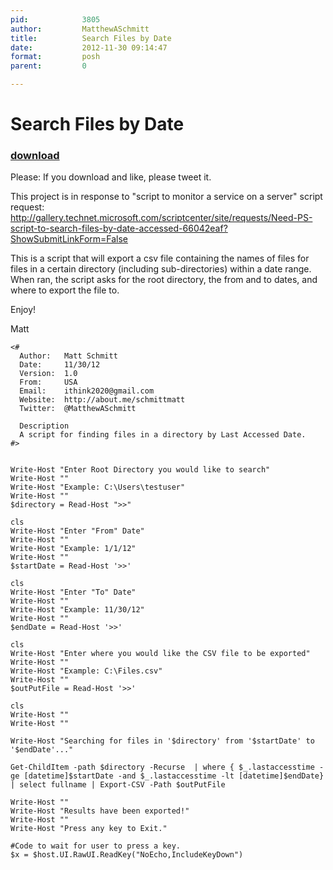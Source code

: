 ```yaml
---
pid:            3805
author:         MatthewASchmitt
title:          Search Files by Date
date:           2012-11-30 09:14:47
format:         posh
parent:         0

---
```


# Search Files by Date

### [download](//scripts/3805.ps1)

Please:  If you download and like, please tweet it.

This project is in response to "script to monitor a service on a server" script request: http://gallery.technet.microsoft.com/scriptcenter/site/requests/Need-PS-script-to-search-files-by-date-accessed-66042eaf?ShowSubmitLinkForm=False

This is a script that will export a csv file containing the names of files for files in a certain directory (including sub-directories) within a date range.  When ran, the script asks for the root directory, the from and to dates, and where to export the file to.
 

Enjoy!

Matt

```posh
<#
  Author:   Matt Schmitt
  Date:     11/30/12 
  Version:  1.0 
  From:     USA 
  Email:    ithink2020@gmail.com 
  Website:  http://about.me/schmittmatt
  Twitter:  @MatthewASchmitt
  
  Description
  A script for finding files in a directory by Last Accessed Date.  
#>


Write-Host "Enter Root Directory you would like to search"
Write-Host ""
Write-Host "Example: C:\Users\testuser"
Write-Host ""
$directory = Read-Host ">>"

cls
Write-Host "Enter "From" Date"
Write-Host ""
Write-Host "Example: 1/1/12"
Write-Host ""
$startDate = Read-Host '>>'

cls
Write-Host "Enter "To" Date"
Write-Host ""
Write-Host "Example: 11/30/12"
Write-Host ""
$endDate = Read-Host '>>'

cls
Write-Host "Enter where you would like the CSV file to be exported"
Write-Host ""
Write-Host "Example: C:\Files.csv"
Write-Host ""
$outPutFile = Read-Host '>>'

cls
Write-Host ""
Write-Host ""

Write-Host "Searching for files in '$directory' from '$startDate' to '$endDate'..."

Get-ChildItem -path $directory -Recurse  | where { $_.lastaccesstime -ge [datetime]$startDate -and $_.lastaccesstime -lt [datetime]$endDate} | select fullname | Export-CSV -Path $outPutFile

Write-Host ""
Write-Host "Results have been exported!"
Write-Host ""
Write-Host "Press any key to Exit."

#Code to wait for user to press a key.
$x = $host.UI.RawUI.ReadKey("NoEcho,IncludeKeyDown")
```
